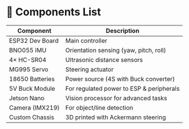 # 🧰 Components List

| Component        | Description                                 |
|------------------|---------------------------------------------|
| ESP32 Dev Board  | Main controller                             |
| BNO055 IMU       | Orientation sensing (yaw, pitch, roll)      |
| 4× HC-SR04       | Ultrasonic distance sensors                 |
| MG995 Servo      | Steering actuator                           |
| 18650 Batteries  | Power source (4S with Buck converter)       |
| 5V Buck Module   | For regulated power to ESP & peripherals    |
| Jetson Nano      | Vision processor for advanced tasks         |
| Camera (IMX219)  | For object/line detection                   |
| Custom Chassis   | 3D printed with Ackermann steering          |
